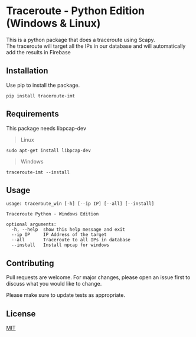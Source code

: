 # Traceroute - Python Edition (Windows & Linux)

This is a python package that does a traceroute using Scapy. <br>
The traceroute will target all the IPs in our database and will automatically add the results in Firebase

## Installation

Use pip to install the package.

```
pip install traceroute-imt
```

## Requirements

This package needs libpcap-dev

>Linux
```
sudo apt-get install libpcap-dev
```

>Windows
```
traceroute-imt --install
```

## Usage

```
usage: traceroute_win [-h] [--ip IP] [--all] [--install]

Traceroute Python - Windows Edition

optional arguments:
  -h, --help  show this help message and exit
  --ip IP     IP Address of the target
  --all       Traceroute to all IPs in database
  --install   Install npcap for windows
```

## Contributing
Pull requests are welcome. For major changes, please open an issue first to discuss what you would like to change.

Please make sure to update tests as appropriate.

## License
[MIT](https://choosealicense.com/licenses/mit/)